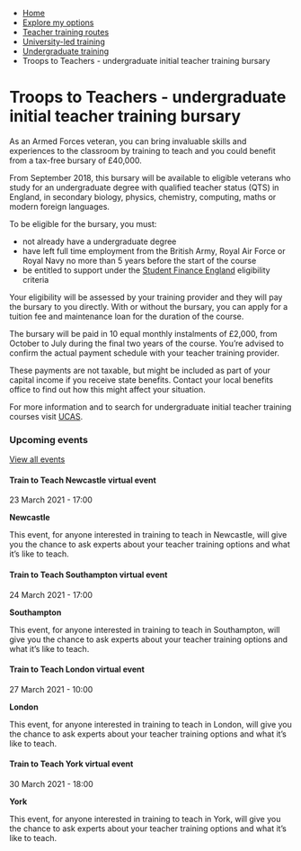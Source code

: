 *   [Home](/)
*   [Explore my options](/explore-my-options)
*   [Teacher training routes](/explore-my-options/teacher-training-routes)
*   [University-led training](/explore-my-options/teacher-training-routes/university-led-training)
*   [Undergraduate training](/explore-my-options/teacher-training-routes/university-led-training/university-led-undergraduate-training)
*   Troops to Teachers - undergraduate initial teacher training bursary

Troops to Teachers - undergraduate initial teacher training bursary
===================================================================

As an Armed Forces veteran, you can bring invaluable skills and experiences to the classroom by training to teach and you could benefit from a tax-free bursary of £40,000.

From September 2018, this bursary will be available to eligible veterans who study for an undergraduate degree with qualified teacher status (QTS) in England, in secondary biology, physics, chemistry, computing, maths or modern foreign languages.  

To be eligible for the bursary, you must:

*   not already have a undergraduate degree
*   have left full time employment from the British Army, Royal Air Force or Royal Navy no more than 5 years before the start of the course
*   be entitled to support under the [Student Finance England](https://www.gov.uk/student-finance/who-qualifies) eligibility criteria

Your eligibility will be assessed by your training provider and they will pay the bursary to you directly. With or without the bursary, you can apply for a tuition fee and maintenance loan for the duration of the course.

The bursary will be paid in 10 equal monthly instalments of £2,000, from October to July during the final two years of the course. You’re advised to confirm the actual payment schedule with your teacher training provider.

These payments are not taxable, but might be included as part of your capital income if you receive state benefits. Contact your local benefits office to find out how this might affect your situation.

For more information and to search for undergraduate initial teacher training courses visit [UCAS](https://www.ucas.com/).  

### Upcoming events

[View all events](/teaching-events)

[](/teaching-events/train-to-teach-events/train-to-teach-newcastle-virtual-event-230321)

#### Train to Teach Newcastle virtual event

23 March 2021 - 17:00

**Newcastle**

This event, for anyone interested in training to teach in Newcastle, will give you the chance to ask experts about your teacher training options and what it’s like to teach.

[](/teaching-events/train-to-teach-events/train-to-teach-southampton-virtual-event-240321)

#### Train to Teach Southampton virtual event

24 March 2021 - 17:00

**Southampton**

This event, for anyone interested in training to teach in Southampton, will give you the chance to ask experts about your teacher training options and what it’s like to teach.

[](/teaching-events/train-to-teach-events/train-to-teach-london-virtual-event-270321)

#### Train to Teach London virtual event

27 March 2021 - 10:00

**London**

This event, for anyone interested in training to teach in London, will give you the chance to ask experts about your teacher training options and what it’s like to teach.

[](/teaching-events/train-to-teach-events/train-to-teach-york-virtual-event-300321)

#### Train to Teach York virtual event

30 March 2021 - 18:00

**York**

This event, for anyone interested in training to teach in York, will give you the chance to ask experts about your teacher training options and what it’s like to teach.